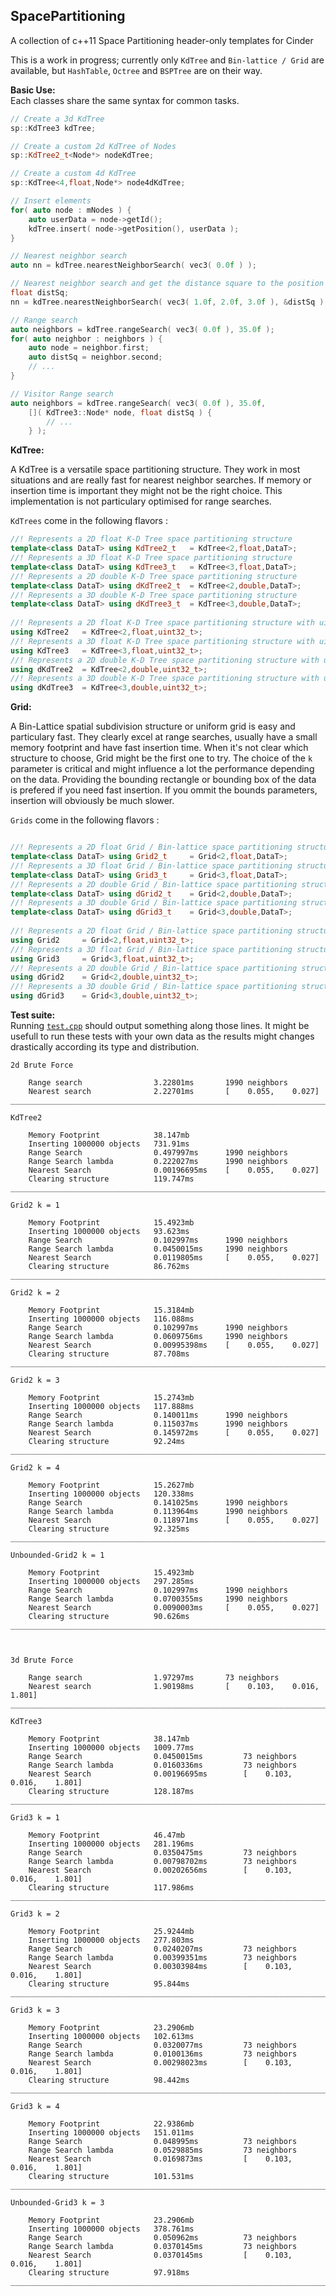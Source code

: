 ## SpacePartitioning
A collection of c++11 Space Partitioning header-only templates for Cinder

This is a work in progress; currently only ```KdTree``` and ```Bin-lattice / Grid``` are available, but ```HashTable```, ```Octree``` and ```BSPTree``` are on their way.

**Basic Use:**  
Each classes share the same syntax for common tasks.

```c++
// Create a 3d KdTree
sp::KdTree3 kdTree; 

// Create a custom 2d KdTree of Nodes
sp::KdTree2_t<Node*> nodeKdTree; 

// Create a custom 4d KdTree
sp::KdTree<4,float,Node*> node4dKdTree; 

// Insert elements
for( auto node : mNodes ) {
	auto userData = node->getId();
	kdTree.insert( node->getPosition(), userData );
}

// Nearest neighbor search
auto nn = kdTree.nearestNeighborSearch( vec3( 0.0f ) );

// Nearest neighbor search and get the distance square to the position
float distSq;
nn = kdTree.nearestNeighborSearch( vec3( 1.0f, 2.0f, 3.0f ), &distSq );

// Range search
auto neighbors = kdTree.rangeSearch( vec3( 0.0f ), 35.0f );
for( auto neighbor : neighbors ) {
	auto node = neighbor.first;
	auto distSq = neighbor.second;
	// ...
}

// Visitor Range search
auto neighbors = kdTree.rangeSearch( vec3( 0.0f ), 35.0f, 
	[]( KdTree3::Node* node, float distSq ) {
		// ...
	} );

```

**KdTree:**

A KdTree is a versatile space partitioning structure. They work in most situations and are really fast for nearest neighbor searches. If memory or insertion time is important they might not be the right choice. This implementation is not particulary optimised for range searches.

```KdTrees``` come in the following flavors :
```c++
//! Represents a 2D float K-D Tree space partitioning structure
template<class DataT> using KdTree2_t	= KdTree<2,float,DataT>;
//! Represents a 3D float K-D Tree space partitioning structure
template<class DataT> using KdTree3_t	= KdTree<3,float,DataT>;
//! Represents a 2D double K-D Tree space partitioning structure
template<class DataT> using dKdTree2_t	= KdTree<2,double,DataT>;
//! Represents a 3D double K-D Tree space partitioning structure
template<class DataT> using dKdTree3_t	= KdTree<3,double,DataT>;
	
//! Represents a 2D float K-D Tree space partitioning structure with uint32_t data
using KdTree2	= KdTree<2,float,uint32_t>;
//! Represents a 3D float K-D Tree space partitioning structure with uint32_t data
using KdTree3	= KdTree<3,float,uint32_t>;
//! Represents a 2D double K-D Tree space partitioning structure with uint32_t data
using dKdTree2	= KdTree<2,double,uint32_t>;
//! Represents a 3D double K-D Tree space partitioning structure with uint32_t data
using dKdTree3	= KdTree<3,double,uint32_t>;
```

**Grid:**

A Bin-Lattice spatial subdivision structure or uniform grid is easy and particulary fast. They clearly excel at range searches, usually have a small memory footprint and have fast insertion time. When it's not clear which structure to choose, Grid might be the first one to try. The choice of the ```k``` parameter is critical and might influence a lot the performance depending on the data. Providing the bounding rectangle or bounding box of the data is prefered if you need fast insertion. If you ommit the bounds parameters, insertion will obviously be much slower.

```Grids``` come in the following flavors :
```c++

//! Represents a 2D float Grid / Bin-lattice space partitioning structure
template<class DataT> using Grid2_t		= Grid<2,float,DataT>;
//! Represents a 3D float Grid / Bin-lattice space partitioning structure
template<class DataT> using Grid3_t		= Grid<3,float,DataT>;
//! Represents a 2D double Grid / Bin-lattice space partitioning structure
template<class DataT> using dGrid2_t	= Grid<2,double,DataT>;
//! Represents a 3D double Grid / Bin-lattice space partitioning structure
template<class DataT> using dGrid3_t	= Grid<3,double,DataT>;
	
//! Represents a 2D float Grid / Bin-lattice space partitioning structure with uint32_t data
using Grid2		= Grid<2,float,uint32_t>;
//! Represents a 3D float Grid / Bin-lattice space partitioning structure with uint32_t data
using Grid3		= Grid<3,float,uint32_t>;
//! Represents a 2D double Grid / Bin-lattice space partitioning structure with uint32_t data
using dGrid2	= Grid<2,double,uint32_t>;
//! Represents a 3D double Grid / Bin-lattice space partitioning structure with uint32_t data
using dGrid3	= Grid<3,double,uint32_t>;
```

**Test suite:**  
Running [```test.cpp```](test.cpp) should output something along those lines. It might be usefull to run these tests with your own data as the results might changes drastically according its type and distribution.

```
2d Brute Force

	Range search 				3.22801ms 		1990 neighbors
	Nearest search 				2.22701ms 		[    0.055,    0.027]
_____________________________________________________________________________________________

KdTree2

	Memory Footprint 			38.147mb
	Inserting 1000000 objects 	731.91ms
	Range Search 				0.497997ms 		1990 neighbors
	Range Search lambda 		0.222027ms 		1990 neighbors
	Nearest Search 				0.00196695ms 	[    0.055,    0.027]
	Clearing structure 			119.747ms
_____________________________________________________________________________________________

Grid2 k = 1

	Memory Footprint 			15.4923mb
	Inserting 1000000 objects 	93.623ms
	Range Search 				0.102997ms 		1990 neighbors
	Range Search lambda 		0.0450015ms 	1990 neighbors
	Nearest Search 				0.0119805ms 	[    0.055,    0.027]
	Clearing structure 			86.762ms
_____________________________________________________________________________________________

Grid2 k = 2

	Memory Footprint 			15.3184mb
	Inserting 1000000 objects 	116.088ms
	Range Search 				0.102997ms 		1990 neighbors
	Range Search lambda 		0.0609756ms 	1990 neighbors
	Nearest Search 				0.00995398ms 	[    0.055,    0.027]
	Clearing structure 			87.708ms
_____________________________________________________________________________________________

Grid2 k = 3

	Memory Footprint 			15.2743mb
	Inserting 1000000 objects 	117.888ms
	Range Search 				0.140011ms 		1990 neighbors
	Range Search lambda 		0.115037ms 		1990 neighbors
	Nearest Search 				0.145972ms 		[    0.055,    0.027]
	Clearing structure 			92.24ms
_____________________________________________________________________________________________

Grid2 k = 4

	Memory Footprint 			15.2627mb
	Inserting 1000000 objects 	120.338ms
	Range Search 				0.141025ms 		1990 neighbors
	Range Search lambda 		0.113964ms 		1990 neighbors
	Nearest Search 				0.118971ms 		[    0.055,    0.027]
	Clearing structure 			92.325ms
_____________________________________________________________________________________________

Unbounded-Grid2 k = 1

	Memory Footprint 			15.4923mb
	Inserting 1000000 objects 	297.285ms
	Range Search 				0.102997ms 		1990 neighbors
	Range Search lambda 		0.0700355ms 	1990 neighbors
	Nearest Search 				0.0090003ms 	[    0.055,    0.027]
	Clearing structure 			90.626ms
_____________________________________________________________________________________________



3d Brute Force

	Range search 				1.97297ms 		73 neighbors
	Nearest search 				1.90198ms 		[    0.103,    0.016,    1.801]
_____________________________________________________________________________________________

KdTree3

	Memory Footprint 			38.147mb
	Inserting 1000000 objects 	1009.77ms
	Range Search 				0.0450015ms 		73 neighbors
	Range Search lambda 		0.0160336ms 		73 neighbors
	Nearest Search 				0.00196695ms 		[    0.103,    0.016,    1.801]
	Clearing structure 			128.187ms
_____________________________________________________________________________________________

Grid3 k = 1

	Memory Footprint 			46.47mb
	Inserting 1000000 objects 	281.196ms
	Range Search 				0.0350475ms 		73 neighbors
	Range Search lambda 		0.00798702ms 		73 neighbors
	Nearest Search 				0.00202656ms 		[    0.103,    0.016,    1.801]
	Clearing structure 			117.986ms
_____________________________________________________________________________________________

Grid3 k = 2

	Memory Footprint 			25.9244mb
	Inserting 1000000 objects 	277.803ms
	Range Search 				0.0240207ms 		73 neighbors
	Range Search lambda 		0.00399351ms 		73 neighbors
	Nearest Search 				0.00303984ms 		[    0.103,    0.016,    1.801]
	Clearing structure 			95.844ms
_____________________________________________________________________________________________

Grid3 k = 3

	Memory Footprint 			23.2906mb
	Inserting 1000000 objects 	102.613ms
	Range Search 				0.0320077ms 		73 neighbors
	Range Search lambda 		0.0100136ms 		73 neighbors
	Nearest Search 				0.00298023ms 		[    0.103,    0.016,    1.801]
	Clearing structure 			98.442ms
_____________________________________________________________________________________________

Grid3 k = 4

	Memory Footprint 			22.9386mb
	Inserting 1000000 objects 	151.011ms
	Range Search 				0.048995ms 			73 neighbors
	Range Search lambda 		0.0529885ms 		73 neighbors
	Nearest Search 				0.0169873ms 		[    0.103,    0.016,    1.801]
	Clearing structure 			101.531ms
_____________________________________________________________________________________________

Unbounded-Grid3 k = 3

	Memory Footprint 			23.2906mb
	Inserting 1000000 objects 	378.761ms
	Range Search 				0.050962ms 			73 neighbors
	Range Search lambda 		0.0370145ms 		73 neighbors
	Nearest Search 				0.0370145ms 		[    0.103,    0.016,    1.801]
	Clearing structure 			97.918ms
_____________________________________________________________________________________________

```
